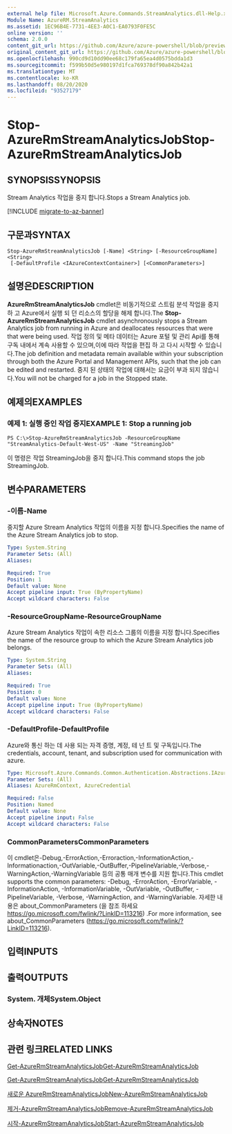 ```yaml
---
external help file: Microsoft.Azure.Commands.StreamAnalytics.dll-Help.xml
Module Name: AzureRM.StreamAnalytics
ms.assetid: 1EC96B4E-7731-4EE3-A0C1-EA0793F0FE5C
online version: ''
schema: 2.0.0
content_git_url: https://github.com/Azure/azure-powershell/blob/preview/src/ResourceManager/StreamAnalytics/Commands.StreamAnalytics/help/Stop-AzureRmStreamAnalyticsJob.md
original_content_git_url: https://github.com/Azure/azure-powershell/blob/preview/src/ResourceManager/StreamAnalytics/Commands.StreamAnalytics/help/Stop-AzureRmStreamAnalyticsJob.md
ms.openlocfilehash: 990cd9d10dd90ee68c179fa65ea4d0575bdda1d3
ms.sourcegitcommit: f599b50d5e980197d1fca769378df90a842b42a1
ms.translationtype: MT
ms.contentlocale: ko-KR
ms.lasthandoff: 08/20/2020
ms.locfileid: "93527179"
---
```

# <span data-ttu-id="adf48-101">Stop-AzureRmStreamAnalyticsJob</span><span class="sxs-lookup"><span data-stu-id="adf48-101">Stop-AzureRmStreamAnalyticsJob</span></span>

## <span data-ttu-id="adf48-102">SYNOPSIS</span><span class="sxs-lookup"><span data-stu-id="adf48-102">SYNOPSIS</span></span>
<span data-ttu-id="adf48-103">Stream Analytics 작업을 중지 합니다.</span><span class="sxs-lookup"><span data-stu-id="adf48-103">Stops a Stream Analytics job.</span></span>

[!INCLUDE [migrate-to-az-banner](../../includes/migrate-to-az-banner.md)]

## <span data-ttu-id="adf48-104">구문과</span><span class="sxs-lookup"><span data-stu-id="adf48-104">SYNTAX</span></span>

```
Stop-AzureRmStreamAnalyticsJob [-Name] <String> [-ResourceGroupName] <String>
 [-DefaultProfile <IAzureContextContainer>] [<CommonParameters>]
```

## <span data-ttu-id="adf48-105">설명은</span><span class="sxs-lookup"><span data-stu-id="adf48-105">DESCRIPTION</span></span>
<span data-ttu-id="adf48-106">**AzureRmStreamAnalyticsJob** cmdlet은 비동기적으로 스트림 분석 작업을 중지 하 고 Azure에서 실행 되 던 리소스의 할당을 해제 합니다.</span><span class="sxs-lookup"><span data-stu-id="adf48-106">The **Stop-AzureRmStreamAnalyticsJob** cmdlet asynchronously stops a Stream Analytics job from running in Azure and deallocates resources that were that were being used.</span></span>
<span data-ttu-id="adf48-107">작업 정의 및 메타 데이터는 Azure 포털 및 관리 Api를 통해 구독 내에서 계속 사용할 수 있으며,이에 따라 작업을 편집 하 고 다시 시작할 수 있습니다.</span><span class="sxs-lookup"><span data-stu-id="adf48-107">The job definition and metadata remain available within your subscription through both the Azure Portal and Management APIs, such that the job can be edited and restarted.</span></span>
<span data-ttu-id="adf48-108">중지 된 상태의 작업에 대해서는 요금이 부과 되지 않습니다.</span><span class="sxs-lookup"><span data-stu-id="adf48-108">You will not be charged for a job in the Stopped state.</span></span>

## <span data-ttu-id="adf48-109">예제의</span><span class="sxs-lookup"><span data-stu-id="adf48-109">EXAMPLES</span></span>

### <span data-ttu-id="adf48-110">예제 1: 실행 중인 작업 중지</span><span class="sxs-lookup"><span data-stu-id="adf48-110">EXAMPLE 1: Stop a running job</span></span>
```
PS C:\>Stop-AzureRmStreamAnalyticsJob -ResourceGroupName "StreamAnalytics-Default-West-US" -Name "StreamingJob"
```

<span data-ttu-id="adf48-111">이 명령은 작업 StreamingJob을 중지 합니다.</span><span class="sxs-lookup"><span data-stu-id="adf48-111">This command stops the job StreamingJob.</span></span>

## <span data-ttu-id="adf48-112">변수</span><span class="sxs-lookup"><span data-stu-id="adf48-112">PARAMETERS</span></span>

### <span data-ttu-id="adf48-113">-이름</span><span class="sxs-lookup"><span data-stu-id="adf48-113">-Name</span></span>
<span data-ttu-id="adf48-114">중지할 Azure Stream Analytics 작업의 이름을 지정 합니다.</span><span class="sxs-lookup"><span data-stu-id="adf48-114">Specifies the name of the Azure Stream Analytics job to stop.</span></span>

```yaml
Type: System.String
Parameter Sets: (All)
Aliases: 

Required: True
Position: 1
Default value: None
Accept pipeline input: True (ByPropertyName)
Accept wildcard characters: False
```

### <span data-ttu-id="adf48-115">-ResourceGroupName</span><span class="sxs-lookup"><span data-stu-id="adf48-115">-ResourceGroupName</span></span>
<span data-ttu-id="adf48-116">Azure Stream Analytics 작업이 속한 리소스 그룹의 이름을 지정 합니다.</span><span class="sxs-lookup"><span data-stu-id="adf48-116">Specifies the name of the resource group to which the Azure Stream Analytics job belongs.</span></span>

```yaml
Type: System.String
Parameter Sets: (All)
Aliases: 

Required: True
Position: 0
Default value: None
Accept pipeline input: True (ByPropertyName)
Accept wildcard characters: False
```

### <span data-ttu-id="adf48-117">-DefaultProfile</span><span class="sxs-lookup"><span data-stu-id="adf48-117">-DefaultProfile</span></span>
<span data-ttu-id="adf48-118">Azure와 통신 하는 데 사용 되는 자격 증명, 계정, 테 넌 트 및 구독입니다.</span><span class="sxs-lookup"><span data-stu-id="adf48-118">The credentials, account, tenant, and subscription used for communication with azure.</span></span>

```yaml
Type: Microsoft.Azure.Commands.Common.Authentication.Abstractions.IAzureContextContainer
Parameter Sets: (All)
Aliases: AzureRmContext, AzureCredential

Required: False
Position: Named
Default value: None
Accept pipeline input: False
Accept wildcard characters: False
```

### <span data-ttu-id="adf48-119">CommonParameters</span><span class="sxs-lookup"><span data-stu-id="adf48-119">CommonParameters</span></span>
<span data-ttu-id="adf48-120">이 cmdlet은-Debug,-ErrorAction,-Erroraction,-InformationAction,-Informationaction,-OutVariable,-OutBuffer,-PipelineVariable,-Verbose,-WarningAction,-WarningVariable 등의 공통 매개 변수를 지원 합니다.</span><span class="sxs-lookup"><span data-stu-id="adf48-120">This cmdlet supports the common parameters: -Debug, -ErrorAction, -ErrorVariable, -InformationAction, -InformationVariable, -OutVariable, -OutBuffer, -PipelineVariable, -Verbose, -WarningAction, and -WarningVariable.</span></span> <span data-ttu-id="adf48-121">자세한 내용은 about_CommonParameters (을 참조 하세요 https://go.microsoft.com/fwlink/?LinkID=113216) .</span><span class="sxs-lookup"><span data-stu-id="adf48-121">For more information, see about_CommonParameters (https://go.microsoft.com/fwlink/?LinkID=113216).</span></span>

## <span data-ttu-id="adf48-122">입력</span><span class="sxs-lookup"><span data-stu-id="adf48-122">INPUTS</span></span>

## <span data-ttu-id="adf48-123">출력</span><span class="sxs-lookup"><span data-stu-id="adf48-123">OUTPUTS</span></span>

### <span data-ttu-id="adf48-124">System. 개체</span><span class="sxs-lookup"><span data-stu-id="adf48-124">System.Object</span></span>

## <span data-ttu-id="adf48-125">상속자</span><span class="sxs-lookup"><span data-stu-id="adf48-125">NOTES</span></span>

## <span data-ttu-id="adf48-126">관련 링크</span><span class="sxs-lookup"><span data-stu-id="adf48-126">RELATED LINKS</span></span>

[<span data-ttu-id="adf48-127">Get-AzureRmStreamAnalyticsJob</span><span class="sxs-lookup"><span data-stu-id="adf48-127">Get-AzureRmStreamAnalyticsJob</span></span>](./Get-AzureRmStreamAnalyticsJob.md)

[<span data-ttu-id="adf48-128">Get-AzureRmStreamAnalyticsJob</span><span class="sxs-lookup"><span data-stu-id="adf48-128">Get-AzureRmStreamAnalyticsJob</span></span>](./Get-AzureRmStreamAnalyticsJob.md)

[<span data-ttu-id="adf48-129">새로운 AzureRmStreamAnalyticsJob</span><span class="sxs-lookup"><span data-stu-id="adf48-129">New-AzureRmStreamAnalyticsJob</span></span>](./New-AzureRmStreamAnalyticsJob.md)

[<span data-ttu-id="adf48-130">제거-AzureRmStreamAnalyticsJob</span><span class="sxs-lookup"><span data-stu-id="adf48-130">Remove-AzureRmStreamAnalyticsJob</span></span>](./Remove-AzureRmStreamAnalyticsJob.md)

[<span data-ttu-id="adf48-131">시작-AzureRmStreamAnalyticsJob</span><span class="sxs-lookup"><span data-stu-id="adf48-131">Start-AzureRmStreamAnalyticsJob</span></span>](./Start-AzureRmStreamAnalyticsJob.md)


